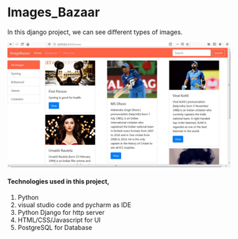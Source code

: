 # Images_Bazaar  

In this django project, we can see different types of images.  

![Home Page](https://github.com/shubhamjain31/Images_Bazaar/blob/master/image.jpg)

#### Technologies used in this project,  

1) Python
1) visual studio code and pycharm as IDE
1) Python Django for http server
1) HTML/CSS/Javascript for UI
1) PostgreSQL for Database
